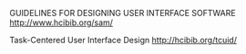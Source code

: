 GUIDELINES FOR DESIGNING USER INTERFACE SOFTWARE
http://www.hcibib.org/sam/

Task-Centered User Interface Design
http://hcibib.org/tcuid/
